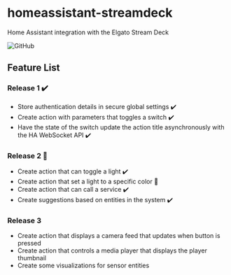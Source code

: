 # homeassistant-streamdeck
Home Assistant integration with the Elgato Stream Deck

![GitHub](https://img.shields.io/github/license/cbarraco/homeassistant-streamdeck)

## Feature List
### Release 1 ✔️
- Store authentication details in secure global settings ✔️
- Create action with parameters that toggles a switch ✔️
- Have the state of the switch update the action title asynchronously with the HA WebSocket API ✔️

### Release 2 🚧
- Create action that can toggle a light ✔️
- Create action that set a light to a specific color 🚧
- Create action that can call a service ✔️
- Create suggestions based on entities in the system ✔️

### Release 3
- Create action that displays a camera feed that updates when button is pressed
- Create action that controls a media player that displays the player thumbnail
- Create some visualizations for sensor entities
